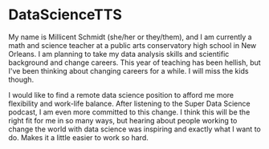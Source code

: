 # DataScienceTTS
My name is Millicent Schmidt (she/her or they/them), and I am currently a math and science teacher at a public arts conservatory high school in New Orleans. I am planning to take my data analysis skills and scientific background and change careers. This year of teaching has been hellish, but I've been thinking about changing careers for a while. I will miss the kids though.

I would like to find a remote data science position to afford me more flexibility and work-life balance. After listening to the Super Data Science podcast, I am even more committed to this change. I think this will be the right fit for me in so many ways, but hearing about people working to change the world with data science was inspiring and exactly what I want to do. Makes it a little easier to work so hard.
